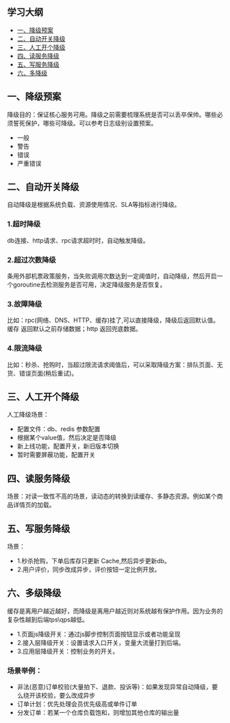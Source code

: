 ## 学习大纲
* [一、降级预案](#1)
* [二、自动开关降级](#2)
* [三、人工开个降级](#3)
* [四、读服务降级](#4)
* [五、写服务降级](#5)
* [六、多降级](#6)

## <span id="1">一、降级预案</span>

降级目的：保证核心服务可用。降级之前需要梳理系统是否可以丢卒保帅。哪些必须誓死保护，哪些可降级。可以参考日志级别设置预案。
* 一般
* 警告
* 错误
* 严重错误

## <span id="2">二、自动开关降级</span>

自动降级是根据系统负载、资源使用情况、SLA等指标进行降级。
### 1.超时降级
db连接、http请求、rpc请求超时时，自动触发降级。
### 2.超过次数降级
条用外部机票政策服务，当失败调用次数达到一定阈值时，自动降级，然后开启一个goroutine去检测服务是否可用，决定降级服务是否恢复。
### 3.故障降级
比如：rpc(网络、DNS、HTTP、缓存)挂了,可以直接降级，降级后返回默认值。
缓存 返回默认之前存储数据；http 返回兜底数据。
### 4.限流降级
比如：秒杀、抢购时，当超过限流请求阈值后，可以采取降级方案：排队页面、无货、错误页面(稍后重试)。
## <span id="3">三、人工开个降级</span>
人工降级场景：
* 配置文件：db、redis 参数配置
* 根据某个value值，然后决定是否降级
* 新上线功能，配置开关，新旧版本切换
* 暂时需要屏蔽功能，配置开关
## <span id="4">四、读服务降级</span> 
场景：对读一致性不高的场景，读动态的转换到读缓存、多静态资源。例如某个商品详情页的加载。
## <span id="5">五、写服务降级</span> 
场景：
* 1.秒杀抢购，下单后库存只更新 Cache,然后异步更新db。
* 2.用户评价，同步改成异步，评价按钮一定比例开放。
## <span id="6">六、多级降级</span> 
缓存是离用户越近越好，而降级是离用户越近则对系统越有保护作用。因为业务的复杂性越到后端tps\qps越低。
* 1.页面js降级开关：通过js脚步控制页面按钮显示或者功能呈现
* 2.接入层降级开关：设置请求入口开关，变量大流量打到后端。
* 3.应用层降级开关：控制业务的开关。

### 场景举例：
- 非法(恶意)订单校验(大量拍下、退款、投诉等)：如果发现异常自动降级，要么绕开该校验，要么改成异步
- 订单计划：优先处理会员优先级高或单件订单
- 分发订单：若某一个仓库负载饱和，则增加其他仓库的输出量

